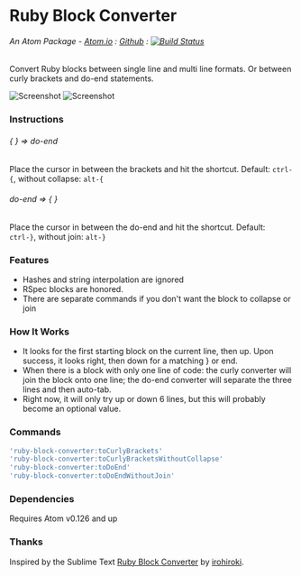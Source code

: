 # Ruby Block Converter
###### An Atom Package - [Atom.io](https://atom.io/packages/ruby-block-converter) : [Github](https://github.com/dsandstrom/atom-ruby-block-converter) : [![Build Status](https://travis-ci.org/dsandstrom/atom-ruby-block-converter.svg?branch=master)](https://travis-ci.org/dsandstrom/atom-ruby-block-converter)

Convert Ruby blocks between single line and multi line formats. Or between curly brackets and do-end statements.

![Screenshot](https://github.com/dsandstrom/atom-ruby-block-converter/raw/master/screen-1.gif) ![Screenshot](https://github.com/dsandstrom/atom-ruby-block-converter/raw/master/screen-2.gif)

### Instructions
###### *{ } => do-end*

Place the cursor in between the brackets and hit the shortcut.
Default: `ctrl-{`, without collapse: `alt-{`

###### *do-end => { }*

Place the cursor in between the do-end and hit the shortcut.
Default: `ctrl-}`, without join: `alt-}`

### Features
* Hashes and string interpolation are ignored
* RSpec blocks are honored.
* There are separate commands if you don't want the block to collapse or join

### How It Works
* It looks for the first starting block on the current line, then up. Upon success, it looks right, then down for a matching } or end.
* When there is a block with only one line of code: the curly converter will join the block onto one line; the do-end converter will separate the three lines and then auto-tab.
* Right now, it will only try up or down 6 lines, but this will probably become an optional value.

### Commands
```coffee
'ruby-block-converter:toCurlyBrackets'
'ruby-block-converter:toCurlyBracketsWithoutCollapse'
'ruby-block-converter:toDoEnd'
'ruby-block-converter:toDoEndWithoutJoin'
```

### Dependencies
Requires Atom v0.126 and up

### Thanks
Inspired by the Sublime Text [Ruby Block Converter](https://github.com/irohiroki/RubyBlockConverter) by [irohiroki](https://github.com/irohiroki).
